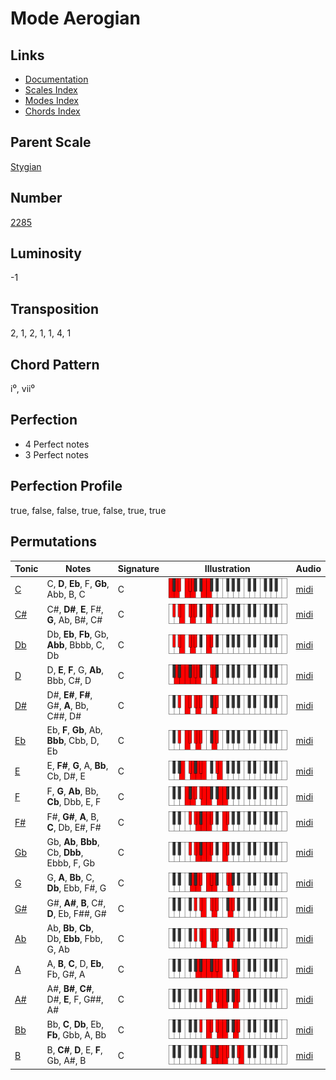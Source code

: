 # Mode Aerogian

## Links

- [Documentation](README.md)
- [Scales Index](Scales.md)
- [Modes Index](Modes.md)
- [Chords Index](Chords.md)

## Parent Scale

[Stygian](ScaleStygian.md)

## Number

[2285](https://ianring.com/musictheory/scales/2285)

## Luminosity

-1

## Transposition

2, 1, 2, 1, 1, 4, 1

## Chord Pattern

i⁰, vii⁰

## Perfection

- 4 Perfect notes
- 3 Perfect notes

## Perfection Profile

true, false, false, true, false, true, true

## Permutations

| Tonic | Notes | Signature | Illustration | Audio |
|-------|-------|-----------|--------------|-------|
| [C](ModeCNaturalAerogian.md) | C, **D**, **Eb**, F, **Gb**, Abb, B, C | C | ![CNaturalAerogian](ModeCNaturalAerogian.png) | [midi](https://github.com/edipermadi/music/blob/main/docs/ModeCNaturalAerogian.mid?raw=true) |
| [C#](ModeCSharpAerogian.md) | C#, **D#**, **E**, F#, **G**, Ab, B#, C# | C | ![CSharpAerogian](ModeCSharpAerogian.png) | [midi](https://github.com/edipermadi/music/blob/main/docs/ModeCSharpAerogian.mid?raw=true) |
| [Db](ModeDFlatAerogian.md) | Db, **Eb**, **Fb**, Gb, **Abb**, Bbbb, C, Db | C | ![DFlatAerogian](ModeDFlatAerogian.png) | [midi](https://github.com/edipermadi/music/blob/main/docs/ModeDFlatAerogian.mid?raw=true) |
| [D](ModeDNaturalAerogian.md) | D, **E**, **F**, G, **Ab**, Bbb, C#, D | C | ![DNaturalAerogian](ModeDNaturalAerogian.png) | [midi](https://github.com/edipermadi/music/blob/main/docs/ModeDNaturalAerogian.mid?raw=true) |
| [D#](ModeDSharpAerogian.md) | D#, **E#**, **F#**, G#, **A**, Bb, C##, D# | C | ![DSharpAerogian](ModeDSharpAerogian.png) | [midi](https://github.com/edipermadi/music/blob/main/docs/ModeDSharpAerogian.mid?raw=true) |
| [Eb](ModeEFlatAerogian.md) | Eb, **F**, **Gb**, Ab, **Bbb**, Cbb, D, Eb | C | ![EFlatAerogian](ModeEFlatAerogian.png) | [midi](https://github.com/edipermadi/music/blob/main/docs/ModeEFlatAerogian.mid?raw=true) |
| [E](ModeENaturalAerogian.md) | E, **F#**, **G**, A, **Bb**, Cb, D#, E | C | ![ENaturalAerogian](ModeENaturalAerogian.png) | [midi](https://github.com/edipermadi/music/blob/main/docs/ModeENaturalAerogian.mid?raw=true) |
| [F](ModeFNaturalAerogian.md) | F, **G**, **Ab**, Bb, **Cb**, Dbb, E, F | C | ![FNaturalAerogian](ModeFNaturalAerogian.png) | [midi](https://github.com/edipermadi/music/blob/main/docs/ModeFNaturalAerogian.mid?raw=true) |
| [F#](ModeFSharpAerogian.md) | F#, **G#**, **A**, B, **C**, Db, E#, F# | C | ![FSharpAerogian](ModeFSharpAerogian.png) | [midi](https://github.com/edipermadi/music/blob/main/docs/ModeFSharpAerogian.mid?raw=true) |
| [Gb](ModeGFlatAerogian.md) | Gb, **Ab**, **Bbb**, Cb, **Dbb**, Ebbb, F, Gb | C | ![GFlatAerogian](ModeGFlatAerogian.png) | [midi](https://github.com/edipermadi/music/blob/main/docs/ModeGFlatAerogian.mid?raw=true) |
| [G](ModeGNaturalAerogian.md) | G, **A**, **Bb**, C, **Db**, Ebb, F#, G | C | ![GNaturalAerogian](ModeGNaturalAerogian.png) | [midi](https://github.com/edipermadi/music/blob/main/docs/ModeGNaturalAerogian.mid?raw=true) |
| [G#](ModeGSharpAerogian.md) | G#, **A#**, **B**, C#, **D**, Eb, F##, G# | C | ![GSharpAerogian](ModeGSharpAerogian.png) | [midi](https://github.com/edipermadi/music/blob/main/docs/ModeGSharpAerogian.mid?raw=true) |
| [Ab](ModeAFlatAerogian.md) | Ab, **Bb**, **Cb**, Db, **Ebb**, Fbb, G, Ab | C | ![AFlatAerogian](ModeAFlatAerogian.png) | [midi](https://github.com/edipermadi/music/blob/main/docs/ModeAFlatAerogian.mid?raw=true) |
| [A](ModeANaturalAerogian.md) | A, **B**, **C**, D, **Eb**, Fb, G#, A | C | ![ANaturalAerogian](ModeANaturalAerogian.png) | [midi](https://github.com/edipermadi/music/blob/main/docs/ModeANaturalAerogian.mid?raw=true) |
| [A#](ModeASharpAerogian.md) | A#, **B#**, **C#**, D#, **E**, F, G##, A# | C | ![ASharpAerogian](ModeASharpAerogian.png) | [midi](https://github.com/edipermadi/music/blob/main/docs/ModeASharpAerogian.mid?raw=true) |
| [Bb](ModeBFlatAerogian.md) | Bb, **C**, **Db**, Eb, **Fb**, Gbb, A, Bb | C | ![BFlatAerogian](ModeBFlatAerogian.png) | [midi](https://github.com/edipermadi/music/blob/main/docs/ModeBFlatAerogian.mid?raw=true) |
| [B](ModeBNaturalAerogian.md) | B, **C#**, **D**, E, **F**, Gb, A#, B | C | ![BNaturalAerogian](ModeBNaturalAerogian.png) | [midi](https://github.com/edipermadi/music/blob/main/docs/ModeBNaturalAerogian.mid?raw=true) |
